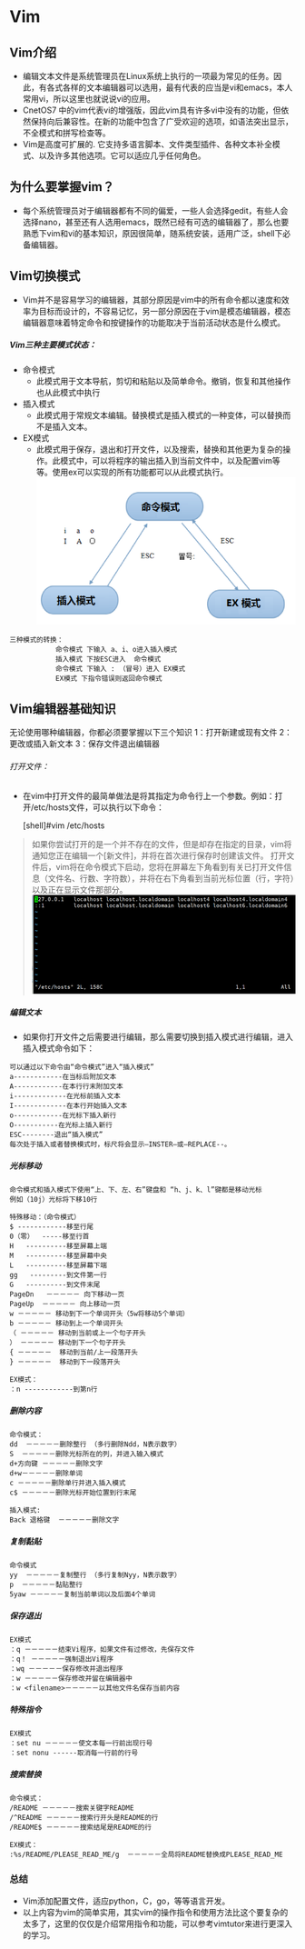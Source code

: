# Vim
## Vim介绍
* 编辑文本文件是系统管理员在Linux系统上执行的一项最为常见的任务。因此，有各式各样的文本编辑器可以选用，最有代表的应当是vi和emacs，本人常用vi，所以这里也就说说vi的应用。
* CnetOS7 中的vim代表vi的增强版，因此vim具有许多vi中没有的功能，但依然保持向后兼容性。在新的功能中包含了广受欢迎的选项，如语法突出显示，不全模式和拼写检查等。
* Vim是高度可扩展的. 它支持多语言脚本、文件类型插件、各种文本补全模式、以及许多其他选项。它可以适应几乎任何角色。

## 为什么要掌握vim？
* 每个系统管理员对于编辑器都有不同的偏爱，一些人会选择gedit，有些人会选择nano，甚至还有人选用emacs，既然已经有可选的编辑器了，那么也要熟悉下vim和vi的基本知识，原因很简单，随系统安装，适用广泛，shell下必备编辑器。

## Vim切换模式
* Vim并不是容易学习的编辑器，其部分原因是vim中的所有命令都以速度和效率为目标而设计的，不容易记忆，另一部分原因在于vim是模态编辑器，模态编辑器意味着特定命令和按键操作的功能取决于当前活动状态是什么模式。

##### Vim三种主要模式状态：
- 命令模式
    -   此模式用于文本导航，剪切和粘贴以及简单命令。撤销，恢复和其他操作也从此模式中执行
- 插入模式
    -   此模式用于常规文本编辑。替换模式是插入模式的一种变体，可以替换而不是插入文本。
- EX模式
    -   此模式用于保存，退出和打开文件，以及搜索，替换和其他更为复杂的操作。此模式中，可以将程序的输出插入到当前文件中，以及配置vim等等。使用ex可以实现的所有功能都可以从此模式执行。
![png](./images/vim/vim-1.png)
```
三种模式的转换：
        　　命令模式 下输入 a、i、o进入插入模式
        　　插入模式 下按ESC进入  命令模式
        　　命令模式 下输入 : （冒号）进入 EX模式
        　　EX模式 下指令错误则返回命令模式
```
## Vim编辑器基础知识
无论使用哪种编辑器，你都必须要掌握以下三个知识
	1：打开新建或现有文件
	2：更改或插入新文本
	3：保存文件退出编辑器
###### 打开文件：
* 在vim中打开文件的最简单做法是将其指定为命令行上一个参数。例如：打开/etc/hosts文件，可以执行以下命令：
    
    [shell]#vim /etc/hosts

> 如果你尝试打开的是一个并不存在的文件，但是却存在指定的目录，vim将通知您正在编辑一个[新文件]，并将在首次进行保存时创建该文件。
> 打开文件后，vim将在命令模式下启动，您将在屏幕左下角看到有关已打开文件信息（文件名、行数、字符数），并将在右下角看到当前光标位置（行，字符）以及正在显示文件那部分。
![png](./images/vim/vim-2.png)

##### 编辑文本
* 如果你打开文件之后需要进行编辑，那么需要切换到插入模式进行编辑，进入插入模式命令如下：
```
可以通过以下命令由“命令模式”进入“插入模式”
a------------在当标后附加文本
A------------在本行行末附加文本
i-------------在光标前插入文本
I-------------在本行开始插入文本
o------------在光标下插入新行
O-----------在光标上插入新行
ESC--------退出“插入模式”
每次处于插入或者替换模式时，标尺将会显示—INSTER—或—REPLACE--。
```
##### 光标移动
```
命令模式和插入模式下使用“上、下、左、右”键盘和 “h、j、k、l”键都是移动光标
例如（10j）光标将下移10行
```
```
特殊移动：（命令模式）
$ ------------移至行尾
0（零）  -----移至行首
H   ----------移至屏幕上端
M   ----------移至屏幕中央
L   ----------移至屏幕下端
gg   ---------到文件第一行
G   ----------到文件末尾
PageDn   －－－－－ 向下移动一页
PageUp  －－－－－ 向上移动一页
w －－－－－ 移动到下一个单词开头（5w将移动5个单词）
b －－－－－ 移动到上一个单词开头
（ －－－－－ 移动到当前或上一个句子开头
） －－－－－ 移动到下一个句子开头
{ －－－－－  移动到当前/上一段落开头
} －－－－－  移动到下一段落开头
```
```
EX模式：
：n ------------到第n行
```
##### 删除内容
```
命令模式：
dd  －－－－－删除整行 （多行删除Ndd，N表示数字）
S  －－－－－删除光标所在的列，并进入输入模式
d+方向键 －－－－－删除文字
d+w－－－－－删除单词
c －－－－－删除单行并进入插入模式
c$ －－－－－删除光标开始位置到行末尾
```
```
插入模式:
Back 退格键  －－－－－删除文字
```
##### 复制黏贴
```
命令模式
yy  －－－－－复制整行 （多行复制Nyy，N表示数字）
p  －－－－－黏贴整行 
5yaw －－－－－复制当前单词以及后面4个单词
```

##### 保存退出
```
EX模式
：q －－－－－结束Vi程序，如果文件有过修改，先保存文件
：q！ －－－－－强制退出Vi程序
：wq －－－－－保存修改并退出程序
：w －－－－－保存修改并留在编辑器中
：w <filename>－－－－－以其他文件名保存当前内容
```

##### 特殊指令
```
EX模式
：set nu －－－－－使文本每一行前出现行号
：set nonu ------取消每一行前的行号
```

##### 搜索替换
```
命令模式：
/README －－－－－搜索关键字README
/^README －－－－－搜索行开头是README的行
/README$ －－－－－搜索结尾是README的行
```
```
EX模式：
:%s/README/PLEASE_READ_ME/g  －－－－－全局将README替换成PLEASE_READ_ME
```
### 总结
* Vim添加配置文件，适应python，C，go，等等语言开发。
* 以上内容为vim的简单实用，其实vim的操作指令和使用方法比这个要复杂的太多了，这里的仅仅是介绍常用指令和功能，可以参考vimtutor来进行更深入的学习。

